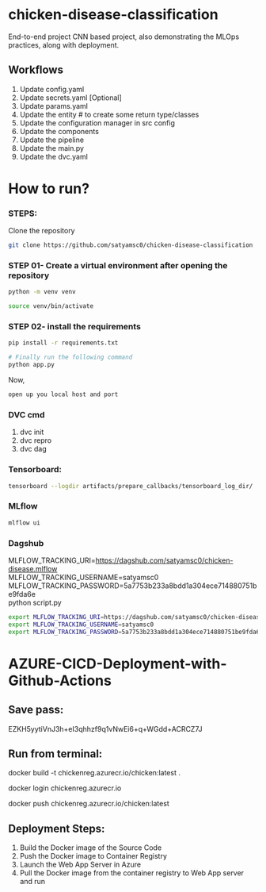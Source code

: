 # chicken-disease-classification
End-to-end project CNN based project, also demonstrating the MLOps practices, along with deployment.


## Workflows

1. Update config.yaml
2. Update secrets.yaml [Optional]
3. Update params.yaml
4. Update the entity  # to create some return type/classes
5. Update the configuration manager in src config
6. Update the components
7. Update the pipeline 
8. Update the main.py
9. Update the dvc.yaml


# How to run?
### STEPS:

Clone the repository

```bash
git clone https://github.com/satyamsc0/chicken-disease-classification
```
### STEP 01- Create a virtual environment after opening the repository

```bash
python -m venv venv
```

```bash
source venv/bin/activate
```


### STEP 02- install the requirements
```bash
pip install -r requirements.txt
```


```bash
# Finally run the following command
python app.py
```

Now,
```bash
open up you local host and port
```


### DVC cmd

1. dvc init
2. dvc repro
3. dvc dag



### Tensorboard:
```bash
tensorboard --logdir artifacts/prepare_callbacks/tensorboard_log_dir/
```


### MLflow

```bash
mlflow ui
```


### Dagshub

MLFLOW_TRACKING_URI=https://dagshub.com/satyamsc0/chicken-disease.mlflow \
MLFLOW_TRACKING_USERNAME=satyamsc0 \
MLFLOW_TRACKING_PASSWORD=5a7753b233a8bdd1a304ece714880751be9fda6e \
python script.py

```bash
export MLFLOW_TRACKING_URI=https://dagshub.com/satyamsc0/chicken-disease.mlflow
export MLFLOW_TRACKING_USERNAME=satyamsc0
export MLFLOW_TRACKING_PASSWORD=5a7753b233a8bdd1a304ece714880751be9fda6e
```


# AZURE-CICD-Deployment-with-Github-Actions

## Save pass:
EZKH5yytiVnJ3h+eI3qhhzf9q1vNwEi6+q+WGdd+ACRCZ7J


## Run from terminal:

docker build -t chickenreg.azurecr.io/chicken:latest .

docker login chickenreg.azurecr.io

docker push chickenreg.azurecr.io/chicken:latest


## Deployment Steps:

1. Build the Docker image of the Source Code
2. Push the Docker image to Container Registry
3. Launch the Web App Server in Azure 
4. Pull the Docker image from the container registry to Web App server and run 